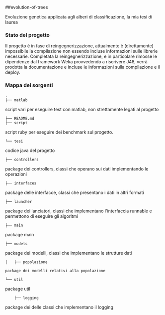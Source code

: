 ##evolution-of-trees

Evoluzione genetica applicata agli alberi di classificazione, la mia tesi di laurea

### Stato del progetto

Il progetto è in fase di reingegnerizzazione, attualmente è (direttamente) impossibile la compilazione non essendo incluse informazioni sulle librerie necessarie.
Completata la reingegnerizzazione, e in particolare rimosse le dipendenze dal framework Weka provvedendo a riscrivere J48, verrà prodotta la documentazione e incluse
le informazioni sulla compilazione e il deploy.

### Mappa dei sorgenti

    .
    ├── matlab
script vari per eseguire test con matlab, non strettamente legati al progetto

    ├── README.md
    ├── script

script ruby per eseguire dei benchmark sul progetto.

	└── tesi

codice java del progetto

	├── controllers

package dei controllers, classi che operano sui dati implementando le operazioni
	
	├── interfaces

package delle interfacce, classi che presentano i dati in altri formati
	
	├── launcher

package dei lanciatori, classi che implementano l'interfaccia runnable e permettono di eseguire gli algoritmi
	
	├── main

package main	
	
	├── models

package dei modelli, classi che implementano le strutture dati
	
	
	│   ├── popolazione

	package dei modelli relativi alla popolazione

	└── util

package util
	
	
	    ├── logging

package dei delle classi che implementano il logging
	    